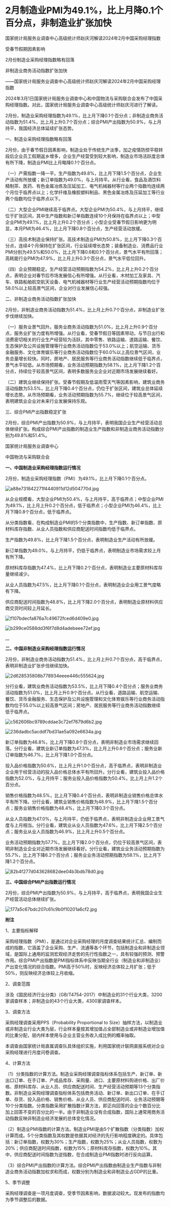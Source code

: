 # 2月制造业PMI为49.1%，比上月降0.1个百分点，非制造业扩张加快

国家统计局服务业调查中心高级统计师赵庆河解读2024年2月中国采购经理指数

受春节假期因素影响

2月份制造业采购经理指数略有回落

非制造业商务活动指数扩张加快

——国家统计局服务业调查中心高级统计师赵庆河解读2024年2月中国采购经理指数

2024年3月1日国家统计局服务业调查中心和中国物流与采购联合会发布了中国采购经理指数。对此，国家统计局服务业调查中心高级统计师赵庆河进行了解读。

2月份，制造业采购经理指数为49.1%，比上月下降0.1个百分点；非制造业商务活动指数为51.4%，比上月上升0.7个百分点；综合PMI产出指数为50.9%，与上月持平，我国经济总体延续扩张态势。

一、制造业采购经理指数略有回落

2月份，由于春节假日因素影响，制造业处于传统生产淡季，加之疫情防控平稳转段后企业员工假期返乡增多，企业生产经营受到较大影响，制造业市场活跃度总体有所下降，制造业PMI比上月略降0.1个百分点。

（一）产需指数一降一平。生产指数为49.8%，比上月下降1.5个百分点，企业生产活动有所放缓；新订单指数为49.0%，与上月持平。从行业看，食品及酒饮料精制茶、医药、有色金属冶炼及压延加工、电气机械器材等行业两个指数均连续两个月位于临界点以上；化学纤维及橡胶塑料制品、黑色金属冶炼及压延加工等行业两个指数均位于临界点以下。

（二）大型企业PMI继续高于临界点。大型企业PMI为50.4%，与上月持平，继续位于扩张区间，其中生产指数和新订单指数连续10个月保持在临界点以上；中型企业PMI为49.1%，比上月上升0.2个百分点；小型企业受春节假日影响更为明显，本月PMI为46.4%，比上月下降0.8个百分点，生产经营活动放缓。

（三）高技术制造业保持扩张。高技术制造业PMI为50.8%，比上月下降0.3个百分点，连续4个月保持在扩张区间，行业延续增长态势；装备制造业、消费品行业PMI分别为49.5%和50.0%，比上月下降0.6和0.1个百分点，景气水平有所回落；高耗能行业PMI为47.9%，比上月上升0.3个百分点，景气水平低位回升。

（四）企业预期稳定。生产经营活动预期指数为54.2%，比上月上升0.2个百分点，表明企业对春节后市场发展信心有所增强。从行业看，木材加工及家具、汽车、铁路船舶航空航天设备、电气机械器材等行业生产经营活动预期指数均位于58.0%以上较高景气区间，企业对行业发展信心较强。

二、非制造业商务活动指数扩张加快

2月份，非制造业商务活动指数为51.4%，比上月上升0.7个百分点，非制造业扩张步伐继续加快。

（一）服务业景气回升。服务业商务活动指数为51.0%，比上月上升0.9个百分点，服务业扩张力度有所增强。从行业看，受春节假日等因素带动，与节日出行和消费密切相关的行业生产经营较为活跃，其中零售、铁路运输、道路运输、餐饮、生态保护及公共设施管理等行业商务活动指数位于53.0%以上；航空运输、货币金融服务、文化体育娱乐等行业商务活动指数位于60.0%以上高位景气区间，业务总量增长较快。同时，房地产、居民服务等行业商务活动指数继续低于临界点，景气水平较低。从市场预期看，业务活动预期指数为58.1%，比上月下降1.2个百分点，持续位于较高景气区间，表明多数服务业企业对近期市场发展继续看好。

（二）建筑业继续保持扩张。受春节假期及低温雨雪天气等因素影响，建筑业商务活动指数为53.5%，比上月下降0.4个百分点，仍位于扩张区间，建筑业总体延续增长态势。从市场预期看，业务活动预期指数为55.7%，继续位于较高景气区间，表明建筑业企业对未来行业发展保持乐观。

三、综合PMI产出指数稳定扩张

2月份，综合PMI产出指数为50.9%，与上月持平，表明我国企业生产经营活动总体继续扩张。构成综合PMI产出指数的制造业生产指数和非制造业商务活动指数分别为49.8%和51.4%。

国家统计局服务业调查中心

中国物流与采购联合会

**一、中国制造业采购经理指数运行情况**

2月份，制造业采购经理指数（PMI）为49.1%，比上月下降0.1个百分点。

![a88e731842271f4440911d12d504770d.jpg](https://raw.githubusercontent.com/qqhsx/qqnews_image/main/2024/03/01/2月制造业PMI为49.1%，比上月降0.1个百分点，非制造业扩张加快/a88e731842271f4440911d12d504770d.jpg)

从企业规模看，大型企业PMI为50.4%，与上月持平，高于临界点；中型企业PMI为49.1%，比上月上升0.2个百分点，低于临界点；小型企业PMI为46.4%，比上月下降0.8个百分点，低于临界点。

从分类指数看，在构成制造业PMI的5个分类指数中，生产指数、新订单指数、原材料库存指数、从业人员指数和供应商配送时间指数均低于临界点。

生产指数为49.8%，比上月下降1.5个百分点，表明制造业生产活动有所放缓。

新订单指数为49.0%，与上月持平，仍低于临界点，表明制造业市场需求较上月有所下降。

原材料库存指数为47.4%，比上月下降0.2个百分点，表明制造业主要原材料库存量继续减少。

从业人员指数为47.5%，比上月下降0.1个百分点，表明制造业企业用工景气度略有下降。

供应商配送时间指数为48.8%，比上月下降2.0个百分点，表明制造业原材料供应商交货时间较上月延长。

![f107bdecfa876a7c49672fced6d409e0.jpg](https://raw.githubusercontent.com/qqhsx/qqnews_image/main/2024/03/01/2月制造业PMI为49.1%，比上月降0.1个百分点，非制造业扩张加快/f107bdecfa876a7c49672fced6d409e0.jpg)

![b299ce0588dd3f6f7d8d4adebeee72ef.jpg](https://raw.githubusercontent.com/qqhsx/qqnews_image/main/2024/03/01/2月制造业PMI为49.1%，比上月降0.1个百分点，非制造业扩张加快/b299ce0588dd3f6f7d8d4adebeee72ef.jpg)

__

**二、中国非制造业采购经理指数运行情况**

2月份，非制造业商务活动指数为51.4%，比上月上升0.7个百分点，高于临界点，表明非制造业扩张步伐继续加快。

![2d628535808b778934eeee446c555624.jpg](https://raw.githubusercontent.com/qqhsx/qqnews_image/main/2024/03/01/2月制造业PMI为49.1%，比上月降0.1个百分点，非制造业扩张加快/2d628535808b778934eeee446c555624.jpg)

分行业看，建筑业商务活动指数为53.5%，比上月下降0.4个百分点；服务业商务活动指数为51.0%，比上月上升0.9个百分点。从行业看，道路运输、航空运输、餐饮、货币金融服务、生态保护及公共设施管理和文化体育娱乐等行业商务活动指数均位于55.0%以上较高景气区间；房地产、居民服务等行业商务活动指数继续低于临界点。

![c562606bc9789cddae3c72ef7679d6b2.jpg](https://raw.githubusercontent.com/qqhsx/qqnews_image/main/2024/03/01/2月制造业PMI为49.1%，比上月降0.1个百分点，非制造业扩张加快/c562606bc9789cddae3c72ef7679d6b2.jpg)

![236dadbc5acddf7bd31ae5a092e6634a.jpg](https://raw.githubusercontent.com/qqhsx/qqnews_image/main/2024/03/01/2月制造业PMI为49.1%，比上月降0.1个百分点，非制造业扩张加快/236dadbc5acddf7bd31ae5a092e6634a.jpg)

新订单指数为46.8%，比上月下降0.8个百分点，表明非制造业市场需求继续回落。分行业看，建筑业新订单指数为47.3%，比上月上升0.6个百分点；服务业新订单指数为46.7%，比上月下降1.0个百分点。

投入品价格指数为50.6%，比上月上升1.0个百分点，高于临界点，表明非制造业企业用于经营活动的投入品价格总体水平有所回升。分行业看，建筑业投入品价格指数为52.0%，与上月持平；服务业投入品价格指数为50.4%，比上月上升1.2个百分点。

销售价格指数为48.5%，比上月下降0.4个百分点，表明非制造业销售价格总体水平有所下降。分行业看，建筑业销售价格指数为48.9%，比上月下降1.5个百分点；服务业销售价格指数为48.4%，比上月下降0.3个百分点。

从业人员指数为47.0%，与上月持平，仍低于临界点，表明非制造业企业用工景气度与上月相当。分行业看，建筑业从业人员指数为47.6%，比上月下降2.5个百分点；服务业从业人员指数为46.9%，比上月上升0.5个百分点。

业务活动预期指数为57.7%，比上月下降2.0个百分点，仍位于较高景气区间，表明非制造业企业对近期市场发展继续看好。分行业看，建筑业业务活动预期指数为55.7%，比上月下降6.2个百分点；服务业业务活动预期指数为58.1%，比上月下降1.2个百分点。

![82b4f277d043628682dee04b3bdb78d0.jpg](https://raw.githubusercontent.com/qqhsx/qqnews_image/main/2024/03/01/2月制造业PMI为49.1%，比上月降0.1个百分点，非制造业扩张加快/82b4f277d043628682dee04b3bdb78d0.jpg)

**三、中国综合PMI产出指数运行情况**

2月份，综合PMI产出指数为50.9%，与上月持平，高于临界点，表明我国企业生产经营活动总体继续扩张。

![177a5c67bdc207c61c9b0f10201a6cf2.jpg](https://raw.githubusercontent.com/qqhsx/qqnews_image/main/2024/03/01/2月制造业PMI为49.1%，比上月降0.1个百分点，非制造业扩张加快/177a5c67bdc207c61c9b0f10201a6cf2.jpg)

**附注**

1、主要指标解释

采购经理指数（PMI），是通过对企业采购经理的月度调查结果统计汇总、编制而成的指数，它涵盖了企业采购、生产、流通等各个环节，包括制造业和非制造业领域，是国际上通用的监测宏观经济走势的先行性指数之一，具有较强的预测、预警作用。综合PMI产出指数是PMI指标体系中反映当期全行业（制造业和非制造业）产出变化情况的综合指数。PMI高于50%时，反映经济总体较上月扩张；低于50%，则反映经济总体较上月收缩。

2、调查范围

涉及《国民经济行业分类》（GB/T4754-2017）中制造业的31个行业大类，3200家调查样本；非制造业的43个行业大类，4300家调查样本。

3、调查方法

采购经理调查采用PPS（Probability Proportional to
Size）抽样方法，以制造业或非制造业行业大类为层，行业样本量按其增加值占全部制造业或非制造业增加值的比重分配，层内样本使用与企业主营业务收入成比例的概率抽取。

本调查由国家统计局直属调查队具体组织实施，利用国家统计联网直报系统对企业采购经理进行月度问卷调查。

4、计算方法

（1）分类指数的计算方法。制造业采购经理调查指标体系包括生产、新订单、新出口订单、在手订单、产成品库存、采购量、进口、主要原材料购进价格、出厂价格、原材料库存、从业人员、供应商配送时间、生产经营活动预期等13个分类指数。非制造业采购经理调查指标体系包括商务活动、新订单、新出口订单、在手订单、存货、投入品价格、销售价格、从业人员、供应商配送时间、业务活动预期等10个分类指数。分类指数采用扩散指数计算方法，即正向回答的企业个数百分比加上回答不变的百分比的一半。由于非制造业没有合成指数，国际上通常用商务活动指数反映非制造业经济发展的总体变化情况。

（2）制造业PMI指数的计算方法。制造业PMI是由5个扩散指数（分类指数）加权计算而成。5个分类指数及其权数是依据其对经济的先行影响程度确定的。具体包括：新订单指数，权数为30%；生产指数，权数为25%；从业人员指数，权数为20%；供应商配送时间指数，权数为15%；原材料库存指数，权数为10%。其中，供应商配送时间指数为逆指数，在合成制造业PMI指数时进行反向运算。

（3）综合PMI产出指数的计算方法。综合PMI产出指数由制造业生产指数与非制造业商务活动指数加权求和而成，权数分别为制造业和非制造业占GDP的比重。

5、季节调整

采购经理调查是一项月度调查，受季节因素影响，数据波动较大。现发布的指数均为季节调整后的数据。

